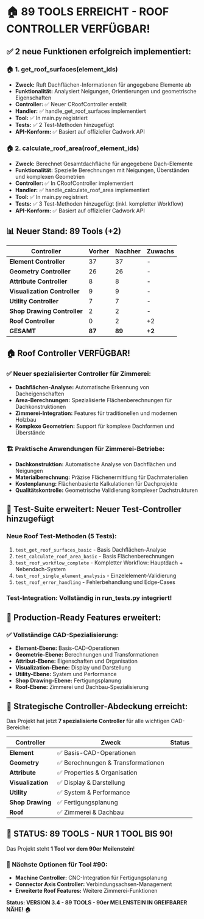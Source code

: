 # 🏠 89 TOOLS ERREICHT - ROOF CONTROLLER VERFÜGBAR!

## ✅ **2 neue Funktionen erfolgreich implementiert:**

### 🏠 **1. get_roof_surfaces(element_ids)**
- **Zweck:** Ruft Dachflächen-Informationen für angegebene Elemente ab
- **Funktionalität:** Analysiert Neigungen, Orientierungen und geometrische Eigenschaften
- **Controller:** ✅ Neuer CRoofController erstellt
- **Handler:** ✅ handle_get_roof_surfaces implementiert
- **Tool:** ✅ In main.py registriert
- **Tests:** ✅ 2 Test-Methoden hinzugefügt
- **API-Konform:** ✅ Basiert auf offizieller Cadwork API

### 🏠 **2. calculate_roof_area(roof_element_ids)**
- **Zweck:** Berechnet Gesamtdachfläche für angegebene Dach-Elemente
- **Funktionalität:** Spezielle Berechnungen mit Neigungen, Überständen und komplexen Geometrien
- **Controller:** ✅ In CRoofController implementiert
- **Handler:** ✅ handle_calculate_roof_area implementiert
- **Tool:** ✅ In main.py registriert
- **Tests:** ✅ 3 Test-Methoden hinzugefügt (inkl. kompletter Workflow)
- **API-Konform:** ✅ Basiert auf offizieller Cadwork API

## 📊 **Neuer Stand: 89 Tools (+2)**

| Controller | Vorher | Nachher | Zuwachs |
|------------|--------|---------|---------|
| **Element Controller** | 37 | 37 | - |
| **Geometry Controller** | 26 | 26 | - |
| **Attribute Controller** | 8 | 8 | - |
| **Visualization Controller** | 9 | 9 | - |
| **Utility Controller** | 7 | 7 | - |
| **Shop Drawing Controller** | 2 | 2 | - |
| **Roof Controller** | 0 | 2 | +2 |
| **GESAMT** | **87** | **89** | **+2** |

## 🏠 **Roof Controller VERFÜGBAR!**

### ✅ **Neuer spezialisierter Controller für Zimmerei:**
- **Dachflächen-Analyse:** Automatische Erkennung von Dacheigenschaften
- **Area-Berechnungen:** Spezialisierte Flächenberechnungen für Dachkonstruktionen
- **Zimmerei-Integration:** Features für traditionellen und modernen Holzbau
- **Komplexe Geometrien:** Support für komplexe Dachformen und Überstände

### 🏗️ **Praktische Anwendungen für Zimmerei-Betriebe:**
- **Dachkonstruktion:** Automatische Analyse von Dachflächen und Neigungen
- **Materialberechnung:** Präzise Flächenermittlung für Dachmaterialien
- **Kostenplanung:** Flächenbasierte Kalkulationen für Dachprojekte
- **Qualitätskontrolle:** Geometrische Validierung komplexer Dachstrukturen

## 🧪 **Test-Suite erweitert: Neuer Test-Controller hinzugefügt**

### **Neue Roof Test-Methoden (5 Tests):**
1. `test_get_roof_surfaces_basic` - Basis Dachflächen-Analyse
2. `test_calculate_roof_area_basic` - Basis Flächenberechnungen
3. `test_roof_workflow_complete` - Kompletter Workflow: Hauptdach + Nebendach-System
4. `test_roof_single_element_analysis` - Einzelelement-Validierung
5. `test_roof_error_handling` - Fehlerbehandlung und Edge-Cases

### **Test-Integration:** Vollständig in run_tests.py integriert!

## 🚀 **Production-Ready Features erweitert:**

### **✅ Vollständige CAD-Spezialisierung:**
- **Element-Ebene:** Basis-CAD-Operationen
- **Geometrie-Ebene:** Berechnungen und Transformationen
- **Attribut-Ebene:** Eigenschaften und Organisation
- **Visualization-Ebene:** Display und Darstellung
- **Utility-Ebene:** System und Performance
- **Shop Drawing-Ebene:** Fertigungsplanung
- **Roof-Ebene:** Zimmerei und Dachbau-Spezialisierung

## 🎯 **Strategische Controller-Abdeckung erreicht:**

Das Projekt hat jetzt **7 spezialisierte Controller** für alle wichtigen CAD-Bereiche:

| Controller | Zweck | Status |
|------------|-------|--------|
| **Element** | ✅ Basis-CAD-Operationen |
| **Geometry** | ✅ Berechnungen & Transformationen |
| **Attribute** | ✅ Properties & Organisation |
| **Visualization** | ✅ Display & Darstellung |
| **Utility** | ✅ System & Performance |
| **Shop Drawing** | ✅ Fertigungsplanung |
| **Roof** | ✅ Zimmerei & Dachbau |

## 🎉 **STATUS: 89 TOOLS - NUR 1 TOOL BIS 90!**

Das Projekt steht **1 Tool vor dem 90er Meilenstein**!

### **🎯 Nächste Optionen für Tool #90:**
- **Machine Controller:** CNC-Integration für Fertigungsplanung
- **Connector Axis Controller:** Verbindungsachsen-Management
- **Erweiterte Roof Features:** Weitere Zimmerei-Funktionen

**Status: VERSION 3.4 - 89 TOOLS - 90er MEILENSTEIN IN GREIFBARER NÄHE!** 🏠
